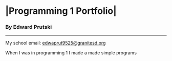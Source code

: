 
# |Programming 1 Portfolio| 

### By Edward Prutski
---

My school email: edwaprut9525@granitesd.org

When I was in programming 1 I made a made simple programs
